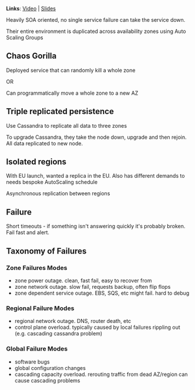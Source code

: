 **Links**: [Video](https://www.youtube.com/watch?v=dekV3Oq7pH8&list=PLhr1KZpdzukee0jM3DusklQBs1pPntvDu&index=3) | [Slides](http://www.slideshare.net/AmazonWebServices/arc203-netflixha)


Heavily SOA oriented, no single service failure can take the service down.

Their entire environment is duplicated across availability zones using Auto Scaling Groups

## Chaos Gorilla 

Deployed service that can randomly kill a whole zone

OR

Can programmatically move a whole zone to a new AZ

## Triple replicated persistence

Use Cassandra to replicate all data to three zones

To upgrade Cassandra, they take the node down, upgrade and then rejoin. All data replicated to new node.

## Isolated regions

With EU launch, wanted a replica in the EU. Also has different demands to needs bespoke AutoScaling schedule

Asynchronous replication between regions

## Failure

Short timeouts - if something isn't answering quickly it's probably broken. Fail fast and alert.

## Taxonomy of Failures

### Zone Failures Modes
- zone power outage. clean, fast fail, easy to recover from
- zone network outage. slow fail, requests backup, often flip flops
- zone dependent service outage. EBS, SQS, etc might fail. hard to debug

### Regional Failure Modes
- regional network outage. DNS, router death, etc
- control plane overload. typically caused by local failures rippling out (e.g. cascading cassandra problem)

### Global Failure Modes
- software bugs
- global configuration changes
- cascading capacity overload. rerouting traffic from dead AZ/region can cause cascading problems
